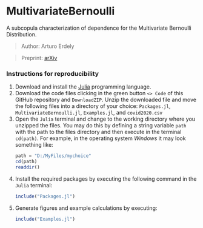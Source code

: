 # MultivariateBernoulli
A subcopula characterization of dependence for the Multivariate Bernoulli Distribution.

> Author: Arturo Erdely

> Preprint: [arXiv](https://drive.google.com/file/d/1bIAhVZOcmEsMejxec8j1luH5kCUCCcXy/view?usp=sharing)

### Instructions for reproducibility

1. Download and install the [Julia](https://julialang.org/downloads/) programming language.
2. Download the code files clicking in the green button `<> Code` of this GitHub repository and `DownloadZIP`. Unzip the downloaded file and move the following files into a directory of your choice: `Packages.jl`, `MultivariateBernoulli.jl`, `Examples.jl`, and `covid2020.csv`
3. Open the `Julia` terminal and change to the working directory where you unzipped the files. You may do this by defining a string variable `path` with the path to the files directory and then execute in the terminal `cd(path)`. For example, in the operating system *Windows* it may look something like:
   ```julia
   path = "D:/MyFiles/mychoice"
   cd(path)
   readdir()
   ```
5. Install the required packages by executing the following command in the `Julia` terminal:
   ```julia
   include("Packages.jl")
   ```
6. Generate figures and example calculations by executing:
   ```julia
   include("Examples.jl")
   ```
